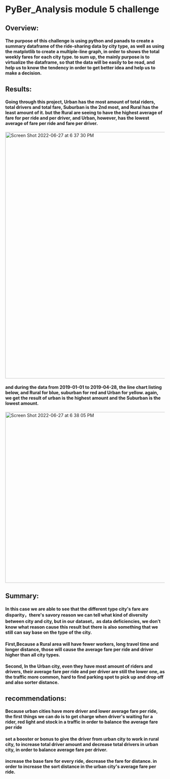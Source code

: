 # PyBer_Analysis module 5 challenge
## Overview: 
#### The purpose of this challenge is using python and panads to create a summary dataframe of the ride-sharing data by city type, as well as using the matplotlib to create a multiple-line graph, in order to shows the total weekly fares for each city type. to sum up, the mainly purpose is to virtualize the dataframe, so that the data will be easily to be read, and help us to know the tendency in order to get better idea and help us to make a decision.

## Results:
#### Going through this project, Urban has the most amount of total riders, total drivers and total fare, Suburban is the 2nd most, and Rural has the least amount of it. but the Rural are seeing to have the highest average of fare for per ride and per driver, and Urban, however, has the lowest average of fare per ride and fare per driver.
<img width="779" alt="Screen Shot 2022-06-27 at 6 37 30 PM" src="https://user-images.githubusercontent.com/106010498/176096863-d2aec356-604e-4d5e-8d9c-93c976c3fe08.png">

#### and during the data from 2019-01-01 to 2019-04-28, the line chart listing below, and Rural for blue, suburban for red and Urban for yellow. again, we get the result of urban is the highest amount and the Suburban is the lowest amount.
<img width="540" alt="Screen Shot 2022-06-27 at 6 38 05 PM" src="https://user-images.githubusercontent.com/106010498/176096890-590794c1-6df6-4bd2-9530-c2d2398b38eb.png">


## Summary:
#### In this case we are able to see that the different type city's fare are disparity，there's savory reason we can tell what kind of diversity between city and city, but in our dataset，as data deficiencies, we don’t know what reason cause this result but there is also something that we still can say base on the type of the city.

#### First,Because a Rural area will have fewer workers, long travel time and longer distance, those will cause the average fare per ride and driver higher than all city types. 
#### Second, In the Urban city, even they have most amount of riders and drivers, their average fare per ride and per driver are still the lower one, as the traffic more common, hard to find parking spot to pick up and drop off and also sorter distance.
 
## recommendations:
#### Because urban cities have more driver and lower average fare per ride, the first things we can do is to get charge when driver's waiting for a rider, red light and stock in a traffic in order to balance the average fare per ride
#### set a booster or bonus to give the driver from urban city to work in rural city, to increase total driver amount and decrease total drivers in urban city, in order to balance average fare per driver.
#### increase the base fare for every ride, decrease the fare for distance. in order to increase the sort distance in the urban city's average fare per ride.
